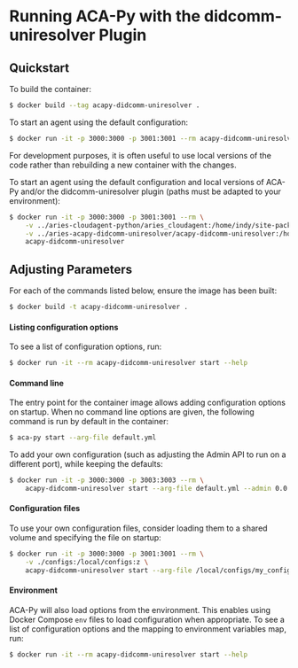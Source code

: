 Running ACA-Py with the didcomm-uniresolver Plugin
======================================

## Quickstart

To build the container:

```sh
$ docker build --tag acapy-didcomm-uniresolver .
```

To start an agent using the default configuration:

```sh
$ docker run -it -p 3000:3000 -p 3001:3001 --rm acapy-didcomm-uniresolver
```

For development purposes, it is often useful to use local versions of the code
rather than rebuilding a new container with the changes.

To start an agent using the default configuration and local versions of ACA-Py
and/or the didcomm-uniresolver plugin (paths must be adapted to your environment):

```sh
$ docker run -it -p 3000:3000 -p 3001:3001 --rm \
	-v ../aries-cloudagent-python/aries_cloudagent:/home/indy/site-packages/aries_cloudagent:z \
	-v ../aries-acapy-didcomm-uniresolver/acapy-didcomm-uniresolver:/home/indy/aries-acapy-plugin-didcomm-uniresolver/acapy_plugin_didcomm_uniresolver:z \
	acapy-didcomm-uniresolver
```

## Adjusting Parameters

For each of the commands listed below, ensure the image has been built:

```sh
$ docker build -t acapy-didcomm-uniresolver .
```

#### Listing configuration options

To see a list of configuration options, run:

```sh
$ docker run -it --rm acapy-didcomm-uniresolver start --help
```

#### Command line

The entry point for the container image allows adding configuration options on
startup. When no command line options are given, the following command is run
by default in the container:

```sh
$ aca-py start --arg-file default.yml
```

To add your own configuration (such as adjusting the Admin API to run on a
different port), while keeping the defaults:

```sh
$ docker run -it -p 3000:3000 -p 3003:3003 --rm \
    acapy-didcomm-uniresolver start --arg-file default.yml --admin 0.0.0.0 3003
```

#### Configuration files

To use your own configuration files, consider loading them to a shared volume
and specifying the file on startup:

```sh
$ docker run -it -p 3000:3000 -p 3001:3001 --rm \
    -v ./configs:/local/configs:z \
    acapy-didcomm-uniresolver start --arg-file /local/configs/my_config.yml
```

#### Environment

ACA-Py will also load options from the environment. This enables using Docker
Compose `env` files to load configuration when appropriate. To see a list of
configuration options and the mapping to environment variables map, run:

```sh
$ docker run -it --rm acapy-didcomm-uniresolver start --help
```